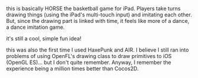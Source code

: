this is basically HORSE the basketball game for iPad. Players take turns drawing things (using the iPad's multi-touch input) and imitating each other. But, since the drawing part is linked with time, it feels like more of a dance, a dance imitation game.

it's still a cool, simple fun idea!

this was also the first time I used HaxePunk and AIR. I believe I still ran into problems of using OpenFL's drawing class to draw primitives to iOS (OpenGL ES)... but I don't quite remember. Anyway, I remember the experience being a million times better than Cocos2D.
